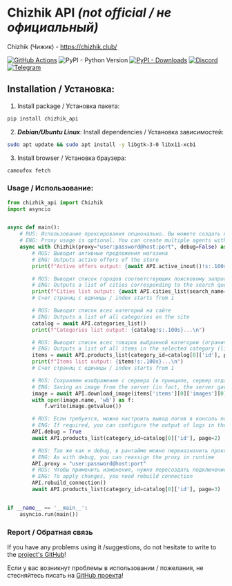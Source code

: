 # Chizhik API *(not official / не официальный)*

Chizhik (Чижик) - https://chizhik.club/

[![GitHub Actions](https://github.com/Open-Inflation/chizhik_api/workflows/API%20Tests%20Daily/badge.svg)](https://github.com/Open-Inflation/chizhik_api/actions?query=workflow%3A"API+Tests+Daily?query=branch%3Amain")
![PyPI - Python Version](https://img.shields.io/pypi/pyversions/chizhik_api)
[![PyPI - Downloads](https://img.shields.io/pypi/dm/chizhik_api?label=PyPi%20downloads)](https://pypi.org/project/chizhik-api/)
[![Discord](https://img.shields.io/discord/792572437292253224?label=Discord&labelColor=%232c2f33&color=%237289da)](https://discord.gg/UnJnGHNbBp)
[![Telegram](https://img.shields.io/badge/Telegram-24A1DE)](https://t.me/miskler_dev)



## Installation / Установка:
1. Install package / Установка пакета:
```bash
pip install chizhik_api
```
2. ***Debian/Ubuntu Linux***: Install dependencies / Установка зависимостей:
```bash
sudo apt update && sudo apt install -y libgtk-3-0 libx11-xcb1
```
3. Install browser / Установка браузера:
```bash
camoufox fetch
```

### Usage / Использование:
```py
from chizhik_api import Chizhik
import asyncio


async def main():
    # RUS: Использование проксирования опционально. Вы можете создать несколько агентов с разными прокси для ускорения парса.
    # ENG: Proxy usage is optional. You can create multiple agents with different proxies for faster parsing.
    async with Chizhik(proxy="user:password@host:port", debug=False) as API:
        # RUS: Выводит активные предложения магазина
        # ENG: Outputs active offers of the store
        print(f"Active offers output: {await API.active_inout()!s:.100s}...\n")

        # RUS: Выводит список городов соответствующих поисковому запросу (только на русском языке)
        # ENG: Outputs a list of cities corresponding to the search query (only in Russian language)
        print(f"Cities list output: {await API.cities_list(search_name='ар', page=1)!s:.100s}...\n")
        # Счет страниц с единицы / index starts from 1

        # RUS: Выводит список всех категорий на сайте
        # ENG: Outputs a list of all categories on the site
        catalog = await API.categories_list()
        print(f"Categories list output: {catalog!s:.100s}...\n")

        # RUS: Выводит список всех товаров выбранной категории (ограничение 100 элементов, если превышает - запрашивайте через дополнительные страницы)
        # ENG: Outputs a list of all items in the selected category (limiting to 100 elements, if exceeds - request through additional pages)
        items = await API.products_list(category_id=catalog[0]['id'], page=1)
        print(f"Items list output: {items!s:.100s}...\n")
        # Счет страниц с единицы / index starts from 1

        # RUS: Сохраняем изображение с сервера (в принципе, сервер отдал бы их и без обертки моего объекта, но лучше максимально претворяться обычным пользователем)
        # ENG: Saving an image from the server (in fact, the server gave them and without wrapping my object, but better to be as a regular user)
        image = await API.download_image(items['items'][0]['images'][0]['image'])
        with open(image.name, 'wb') as f:
            f.write(image.getvalue())

        # RUS: Если требуется, можно настроить вывод логов в консоль после иницализации
        # ENG: If required, you can configure the output of logs in the console after initialization
        API.debug = True
        await API.products_list(category_id=catalog[0]['id'], page=2)

        # RUS: Так же как и debug, в рантайме можно переназначить прокси
        # ENG: As with debug, you can reassign the proxy in runtime
        API.proxy = "user:password@host:port"
        # RUS: Чтобы применить изменения, нужно пересоздать подключение
        # ENG: To apply changes, you need rebuild connection
        API.rebuild_connection()
        await API.products_list(category_id=catalog[0]['id'], page=3)


if __name__ == '__main__':
    asyncio.run(main())
```

### Report / Обратная связь

If you have any problems using it /suggestions, do not hesitate to write to the [project's GitHub](https://github.com/Open-Inflation/chizhik_api/issues)!

Если у вас возникнут проблемы в использовании / пожелания, не стесняйтесь писать на [GitHub проекта](https://github.com/Open-Inflation/chizhik_api/issues)!
